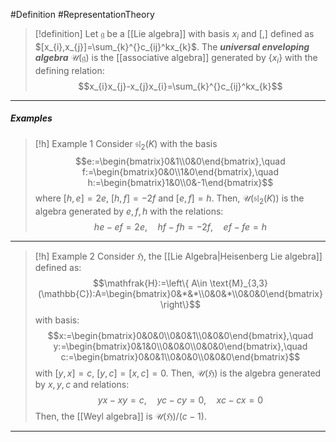 #Definition #RepresentationTheory 

> [!definition]
> Let $\mathfrak{g}$ be a [[Lie algebra]] with basis $x_{i}$ and $[,]$ defined as $[x_{i},x_{j}]=\sum_{k}^{}c_{ij}^kx_{k}$. The ***universal enveloping algebra*** $\mathcal{U}(\mathfrak{g})$ is the [[associative algebra]] generated by $\{ x_{i} \}$ with the defining relation: $$x_{i}x_{j}-x_{j}x_{i}=\sum_{k}^{}c_{ij}^kx_{k}$$
---
##### Examples
> [!h] Example 1
> Consider $\mathfrak{sl}_{2}(K)$ with the basis$$e:=\begin{bmatrix}0&1\\0&0\end{bmatrix},\quad f:=\begin{bmatrix}0&0\\1&0\end{bmatrix},\quad h:=\begin{bmatrix}1&0\\0&-1\end{bmatrix}$$where $[h,e]=2e$, $[h,f]=-2f$ and $[e,f]=h$. Then, $\mathcal{U}(\mathfrak{sl}_{2}(K))$ is the algebra generated by $e,f,h$ with the relations: $$he-ef=2e,\quad hf-fh=-2f,\quad ef-fe=h$$
---
> [!h] Example 2
> Consider $\mathfrak{H}$, the [[Lie Algebra|Heisenberg Lie algebra]] defined as: $$\mathfrak{H}:=\left\{ A\in \text{M}_{3,3}(\mathbb{C}):A=\begin{bmatrix}0&*&*\\0&0&*\\0&0&0\end{bmatrix} \right\}$$with basis: $$x:=\begin{bmatrix}0&0&0\\0&0&1\\0&0&0\end{bmatrix},\quad y:=\begin{bmatrix}0&1&0\\0&0&0\\0&0&0\end{bmatrix},\quad c:=\begin{bmatrix}0&0&1\\0&0&0\\0&0&0\end{bmatrix}$$with $[y,x]=c$, $[y,c]=[x,c]=0$. Then, $\mathcal{U}(\mathfrak{H})$ is the algebra generated by $x,y,c$ and relations: $$yx-xy=c,\quad yc-cy=0,\quad xc-cx=0$$Then, the [[Weyl algebra]] is $\mathcal{U}(\mathfrak{H}) / (c-1)$.
---